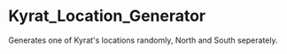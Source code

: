 # Kyrat_Location_Generator
Generates one of Kyrat's locations randomly, North and South seperately.
